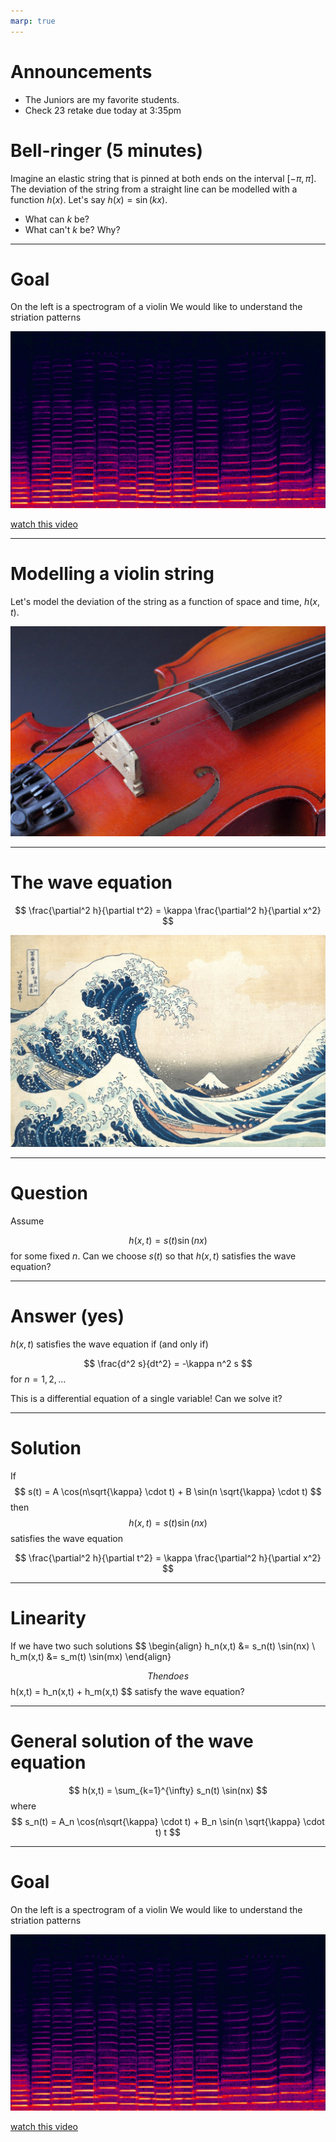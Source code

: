 ```yaml
---
marp: true
---
```


# Announcements
- The Juniors are my favorite students.
- Check 23 retake due today at 3:35pm

# Bell-ringer (5 minutes)


Imagine an elastic string that is pinned at both ends on the interval $[-\pi, \pi]$.  The deviation of the string from a straight line can be modelled with a function $h(x)$.  Let's
say $h(x) = \sin(kx)$.

- What can $k$ be?
- What can't $k$ be? Why?

<!-- have the students figure this out for themselves-->

---

# Goal

On the left is a spectrogram of a violin
We would like to understand the striation patterns

![bg right](images/Spectrogram_of_violin.png)

[watch this video](https://www.youtube.com/embed/6JeyiM0YNo4?si=iBHws45iXrHiIzNL)

<!-- 5 minutes -->
---

# Modelling a violin string

Let's model the deviation of the string as a function of space and time, $h(x,t)$.

![bg right](images/violin-strings.jpg)

<!-- 10 minute walk through the process of going from a function of space to a function of space time starting at t=0 -->

---

# The wave equation

$$
\frac{\partial^2 h}{\partial t^2} = \kappa \frac{\partial^2 h}{\partial x^2}
$$

![bg right](images/hokusai.jpg)

<!-- 5 minutes You will need to explain the notion of a partial derivative-->
<!-- 5 minutes You will also need to explain how this is physically justified.  Do this with a picture-->

---

# Question
Assume

$$
  h(x,t) = s(t) \sin(nx)
$$
for some fixed $n$.
Can we choose $s(t)$ so that $h(x,t)$ satisfies the wave equation?

<!-- Check students understand the question (5 minutes) -->

---

# Answer (yes)

$h(x,t)$ satisfies the wave equation if (and only if)

$$
    \frac{d^2 s}{dt^2} = -\kappa n^2 s
$$
for $n=1,2,\dots$

This is a differential equation of a single variable!
Can we solve it?

<!-- See if the students can solve this (2 minutes) -->

---

# Solution
If
$$
s(t) = A \cos(n\sqrt{\kappa} \cdot t) + B \sin(n \sqrt{\kappa} \cdot t)
$$
then 
$$
h(x,t) = s(t) \sin(nx)
$$
satisfies the wave equation

$$
\frac{\partial^2 h}{\partial t^2} = \kappa \frac{\partial^2 h}{\partial x^2}
$$

<!-- You should have 15-20 minutes left -->

---

# Linearity
If we have two such solutions
$$
\begin{align}
    h_n(x,t) &= s_n(t) \sin(nx) \\
    h_m(x,t) &= s_m(t) \sin(mx)
\end{align}

$$
Then does
$$
    h(x,t) = h_n(x,t) + h_m(x,t)
$$
satisfy the wave equation?


---
# General solution of the wave equation

$$
    h(x,t) = \sum_{k=1}^{\infty} s_n(t) \sin(nx)
$$
where
$$
    s_n(t) = A_n \cos(n\sqrt{\kappa} \cdot t) + B_n \sin(n \sqrt{\kappa} \cdot t)
t
$$

<!-- note how the only oscillations we see in time are integers multiples of root(kappa)-->

---

# Goal

On the left is a spectrogram of a violin
We would like to understand the striation patterns

![bg right](images/Spectrogram_of_violin.png)

[watch this video](https://www.youtube.com/embed/6JeyiM0YNo4?si=iBHws45iXrHiIzNL)

